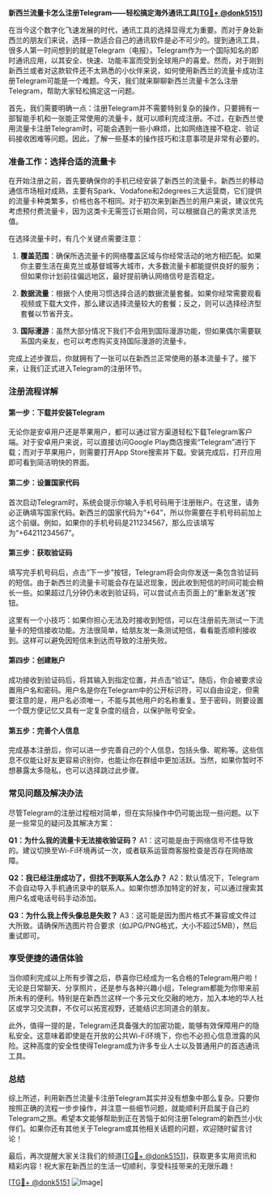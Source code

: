 **新西兰流量卡怎么注册Telegram——轻松搞定海外通讯工具[[TG💪+ @donk5151](https://t.me/s/donk5151)]**

在当今这个数字化飞速发展的时代，通讯工具的选择显得尤为重要。而对于身处新西兰的朋友们来说，选择一款适合自己的通讯软件是必不可少的。提到通讯工具，很多人第一时间想到的就是Telegram（电报）。Telegram作为一个国际知名的即时通讯应用，以其安全、快速、功能丰富而受到全球用户的喜爱。然而，对于刚到新西兰或者对这款软件还不太熟悉的小伙伴来说，如何使用新西兰的流量卡成功注册Telegram可能是一个难题。今天，我们就来聊聊新西兰流量卡怎么注册Telegram，帮助大家轻松搞定这一问题。

首先，我们需要明确一点：注册Telegram并不需要特别复杂的操作，只要拥有一部智能手机和一张能正常使用的流量卡，就可以顺利完成注册。不过，在新西兰使用流量卡注册Telegram时，可能会遇到一些小麻烦，比如网络连接不稳定、验证码接收困难等问题。因此，了解一些基本的操作技巧和注意事项是非常有必要的。

### **准备工作：选择合适的流量卡**

在开始注册之前，首先要确保你的手机已经安装了新西兰的流量卡。新西兰的移动通信市场相对成熟，主要有Spark、Vodafone和2degrees三大运营商，它们提供的流量卡种类繁多，价格也各不相同。对于初次来到新西兰的用户来说，建议优先考虑预付费流量卡，因为这类卡无需签订长期合同，可以根据自己的需求灵活充值。

在选择流量卡时，有几个关键点需要注意：

1. **覆盖范围**：确保所选流量卡的网络覆盖区域与你经常活动的地方相匹配。如果你主要生活在奥克兰或基督城等大城市，大多数流量卡都能提供良好的服务；但如果你计划前往偏远地区，最好提前确认网络信号是否稳定。
   
2. **数据流量**：根据个人使用习惯选择合适的数据流量套餐。如果你经常需要观看视频或下载大文件，那么建议选择流量较大的套餐；反之，则可以选择经济型套餐以节省开支。
   
3. **国际漫游**：虽然大部分情况下我们不会用到国际漫游功能，但如果偶尔需要联系国内亲友，也可以考虑购买支持国际漫游的流量卡。

完成上述步骤后，你就拥有了一张可以在新西兰正常使用的基本流量卡了。接下来，让我们正式进入Telegram的注册环节。

### **注册流程详解**

#### **第一步：下载并安装Telegram**
无论你是安卓用户还是苹果用户，都可以通过官方渠道轻松下载Telegram客户端。对于安卓用户来说，可以直接访问Google Play商店搜索“Telegram”进行下载；而对于苹果用户，则需要打开App Store搜索并下载。安装完成后，打开应用即可看到简洁明快的界面。

#### **第二步：设置国家代码**
首次启动Telegram时，系统会提示你输入手机号码用于注册账户。在这里，请务必正确填写国家代码。新西兰的国家代码为“+64”，所以你需要在手机号码前加上这个前缀。例如，如果你的手机号码是211234567，那么应该填写为“+64211234567”。

#### **第三步：获取验证码**
填写完手机号码后，点击“下一步”按钮，Telegram将会向你发送一条包含验证码的短信。由于新西兰的流量卡可能会存在延迟现象，因此收到短信的时间可能会稍长一些。如果超过几分钟仍未收到验证码，可以尝试点击页面上的“重新发送”按钮。

这里有一个小技巧：如果你担心无法及时接收到短信，可以在注册前先测试一下流量卡的短信接收功能。方法很简单，给朋友发一条测试短信，看看能否顺利接收到。这样可以避免因短信未到达而导致的注册失败。

#### **第四步：创建账户**
成功接收到验证码后，将其输入到指定位置，并点击“验证”。随后，你会被要求设置用户名和密码。用户名是你在Telegram中的公开标识符，可以自由设定，但需要注意的是，用户名必须唯一，不能与其他用户的名称重复。至于密码，则要设置一个既方便记忆又具有一定复杂度的组合，以保护账号安全。

#### **第五步：完善个人信息**
完成基本注册后，你可以进一步完善自己的个人信息，包括头像、昵称等。这些信息不仅能让好友更容易识别你，也能让你在群组中更加活跃。当然，如果你暂时不想暴露太多隐私，也可以选择跳过此步骤。

### **常见问题及解决办法**

尽管Telegram的注册过程相对简单，但在实际操作中仍可能出现一些问题。以下是一些常见的疑问及其解决方案：

**Q1：为什么我的流量卡无法接收验证码？**
A1：这可能是由于网络信号不佳导致的。建议切换至Wi-Fi环境再试一次，或者联系运营商客服检查是否存在网络故障。

**Q2：我已经注册成功了，但找不到联系人怎么办？**
A2：默认情况下，Telegram不会自动导入手机通讯录中的联系人。如果你想添加特定的好友，可以通过搜索其用户名或电话号码手动添加。

**Q3：为什么我上传头像总是失败？**
A3：这可能是因为图片格式不兼容或文件过大所致。请确保所选图片符合要求（如JPG/PNG格式，大小不超过5MB），然后重试即可。

### **享受便捷的通信体验**

当你顺利完成以上所有步骤之后，恭喜你已经成为一名合格的Telegram用户啦！无论是日常聊天、分享照片，还是参与各种兴趣小组，Telegram都能为你带来前所未有的便利。特别是在新西兰这样一个多元文化交融的地方，加入本地的华人社区或学习交流群，不仅可以拓宽视野，还能结识志同道合的朋友。

此外，值得一提的是，Telegram还具备强大的加密功能，能够有效保障用户的隐私安全。这意味着即使是在开放的公共Wi-Fi环境下，你也不必担心信息泄露的风险。这种高度的安全性使得Telegram成为许多专业人士以及普通用户的首选通讯工具。

### **总结**

综上所述，利用新西兰流量卡注册Telegram其实并没有想象中那么复杂。只要你按照正确的流程一步步操作，并注意一些细节问题，就能顺利开启属于自己的Telegram之旅。希望本文能够帮助到正在苦恼于如何注册Telegram的新西兰小伙伴们。如果你还有其他关于Telegram或其他相关话题的问题，欢迎随时留言讨论！

最后，再次提醒大家关注我们的频道[[TG💪+ @donk5151](https://t.me/s/donk5151)]，获取更多实用资讯和精彩内容！祝大家在新西兰的生活一切顺利，享受科技带来的无限乐趣！

[[TG💪+ @donk5151](https://t.me/s/donk5151) ![Image](https://i.postimg.cc/rwNCRYN7/Snipaste-2025-04-30-17-27-05.png)]